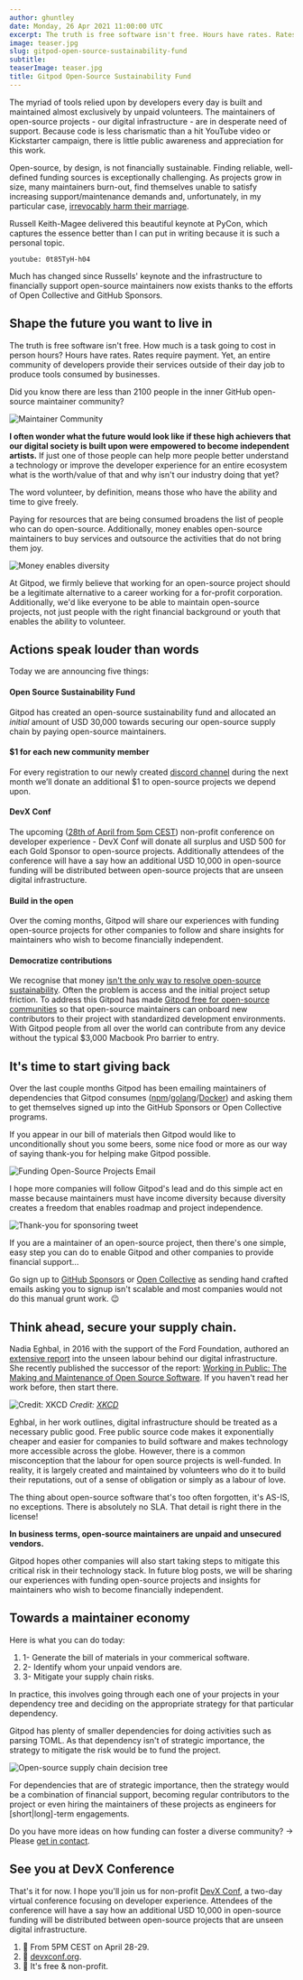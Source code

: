 ```yaml
---
author: ghuntley
date: Monday, 26 Apr 2021 11:00:00 UTC
excerpt: The truth is free software isn't free. Hours have rates. Rates require payment. What if the high achievers that our digital society is built upon were empowered to become independent artists?
image: teaser.jpg
slug: gitpod-open-source-sustainability-fund
subtitle:
teaserImage: teaser.jpg
title: Gitpod Open-Source Sustainability Fund
---
```


<script context="module">
  export const prerender = true;
</script>

The myriad of tools relied upon by developers every day is built and maintained almost exclusively by unpaid volunteers. The maintainers of open-source projects - our digital infrastructure - are in desperate need of support. Because code is less charismatic than a hit YouTube video or Kickstarter campaign, there is little public awareness and appreciation for this work.

Open-source, by design, is not financially sustainable. Finding reliable, well-defined funding sources is exceptionally challenging. As projects grow in size, many maintainers burn-out, find themselves unable to satisfy increasing support/maintenance demands and, unfortunately, in my particular case, <a href="https://ghuntley.com/a-new-chapter">irrevocably harm their marriage</a>.

<a hre="https://twitter.com/freakboy3742">Russell Keith-Magee</a> delivered this beautiful keynote at PyCon, which captures the essence better than I can put in writing because it is such a personal topic.

`youtube: 0t85TyH-h04`

Much has changed since Russells' keynote and the infrastructure to financially support open-source maintainers now exists thanks to the efforts of Open Collective and GitHub Sponsors.

## Shape the future you want to live in

The truth is free software isn't free. How much is a task going to cost in person hours? Hours have rates. Rates require payment. Yet, an entire community of developers provide their services outside of their day job to produce tools consumed by businesses.

Did you know there are less than 2100 people in the inner GitHub open-source maintainer community?

![Maintainer Community](../../../static/images/blog/gitpod-open-source-sustainability-fund/maintainer-community.png)

**I often wonder what the future would look like if these high achievers that our digital society is built upon were empowered to become independent artists.** If just one of those people can help more people better understand a technology or improve the developer experience for an entire ecosystem what is the worth/value of that and why isn't our industry doing that yet?

The word volunteer, by definition, means those who have the ability and time to give freely.

Paying for resources that are being consumed broadens the list of people who can do open-source. Additionally, money enables open-source maintainers to buy services and outsource the activities that do not bring them joy.

![Money enables diversity](../../../static/images/blog/gitpod-open-source-sustainability-fund/teaser.jpg)

At Gitpod, we firmly believe that working for an open-source project should be a legitimate alternative to a career working for a for-profit corporation. Additionally, we'd like everyone to be able to maintain open-source projects, not just people with the right financial background or youth that enables the ability to volunteer.

## Actions speak louder than words

Today we are announcing five things:

#### Open Source Sustainability Fund

Gitpod has created an open-source sustainability fund and allocated an _initial_ amount of USD 30,000 towards securing our open-source supply chain by paying open-source maintainers.

#### $1 for each new community member

For every registration to our newly created <a href="https://www.gitpod.io/chat">discord channel</a> during the next month we’ll donate an additional $1 to open-source projects we depend upon.

#### DevX Conf

The upcoming (<a href="https://devxconf.org/">28th of April from 5pm CEST</a>) non-profit conference on developer experience - DevX Conf will donate all surplus and USD 500 for each Gold Sponsor to open-source projects. Additionally attendees of the conference will have a say how an additional USD 10,000 in open-source funding will be distributed between open-source projects that are unseen digital infrastructure.

#### Build in the open

Over the coming months, Gitpod will share our experiences with funding open-source projects for other companies to follow and share insights for maintainers who wish to become financially independent.

#### Democratize contributions

We recognise that money <a href="https://www.youtube.com/watch?v=Mm_RuObpeGo">isn't the only way to resolve open-source sustainability</a>. Often the problem is access and the initial project setup friction. To address this Gitpod has made <a href="/docs/professional-open-source">Gitpod free for open-source communities</a> so that open-source maintainers can onboard new contributors to their project with standardized development environments. With Gitpod people from all over the world can contribute from any device without the typical $3,000 Macbook Pro barrier to entry.

## It's time to start giving back

Over the last couple months Gitpod has been emailing maintainers of dependencies that Gitpod consumes (<a href="https://github.com/gitpod-io/gitpod/blob/main/License.third-party.npm.txt">npm</a>/<a href="https://github.com/gitpod-io/gitpod/blob/main/License.third-party.go.txt">golang</a>/<a href="https://github.com/gitpod-io/workspace-images/blob/master/base/Dockerfile">Docker</a>) and asking them to get themselves signed up into the GitHub Sponsors or Open Collective programs.

If you appear in our bill of materials then Gitpod would like to unconditionally shout you some beers, some nice food or more as our way of saying thank-you for helping make Gitpod possible.

![Funding Open-Source Projects Email](../../../static/images/blog/gitpod-open-source-sustainability-fund/email.png)

I hope more companies will follow Gitpod's lead and do this simple act en masse because maintainers must have income diversity because diversity creates a freedom that enables roadmap and project independence.

![Thank-you for sponsoring tweet](../../../static/images/blog/gitpod-open-source-sustainability-fund/thank-you-tweet.png)

If you are a maintainer of an open-source project, then there's one simple, easy step you can do to enable Gitpod and other companies to provide financial support...

Go sign up to <a href="https://github.com/sponsors">GitHub Sponsors</a> or <a href="https://www.opencollective.com">Open Collective</a> as sending hand crafted emails asking you to signup isn't scalable and most companies would not do this manual grunt work. 😉

## Think ahead, secure your supply chain.

Nadia Eghbal, in 2016 with the support of the Ford Foundation, authored an <a href="https://www.fordfoundation.org/work/learning/research-reports/roads-and-bridges-the-unseen-labor-behind-our-digital-infrastructure/">extensive report</a> into the unseen labour behind our digital infrastructure. She recently published the successor of the report: <a href="https://www.amazon.com.au/Working-Public-Making-Maintenance-Software/dp/0578675862">Working in Public: The Making and Maintenance of Open Source Software</a>. If you haven't read her work before, then start there.

![Credit: XKCD](../../../static/images/blog/gitpod-open-source-sustainability-fund/xkcd.png)
_Credit: [XKCD](https://xkcd.com/2347/)_

Eghbal, in her work outlines, digital infrastructure should be treated as a necessary public good. Free public source code makes it exponentially cheaper and easier for companies to build software and makes technology more accessible across the globe. However, there is a common misconception that the labour for open source projects is well-funded. In reality, it is largely created and maintained by volunteers who do it to build their reputations, out of a sense of obligation or simply as a labour of love.

The thing about open-source software that's too often forgotten, it's AS-IS, no exceptions. There is absolutely no SLA. That detail is right there in the license!

**In business terms, open-source maintainers are unpaid and unsecured vendors.**

Gitpod hopes other companies will also start taking steps to mitigate this critical risk in their technology stack. In future blog posts, we will be sharing our experiences with funding open-source projects and insights for maintainers who wish to become financially independent.

## Towards a maintainer economy

Here is what you can do today:

<ol>
    <li>
      <span>1- </span>Generate the bill of materials in your commerical software.
    </li>
    <li>
      <span>2- </span>Identify whom your unpaid vendors are.
    </li>
    <li>
      <span>3- </span>Mitigate your supply chain risks.
    </li>
</ol>

In practice, this involves going through each one of your projects in your dependency tree and deciding on the appropriate strategy for that particular dependency.

Gitpod has plenty of smaller dependencies for doing activities such as parsing TOML. As that dependency isn't of strategic importance, the strategy to mitigate the risk would be to fund the project.

![Open-source supply chain decision tree](../../../static/images/blog/gitpod-open-source-sustainability-fund/decision-tree.png)

For dependencies that are of strategic importance, then the strategy would be a combination of financial support, becoming regular contributors to the project or even hiring the maintainers of these projects as engineers for [short|long]-term engagements.

Do you have more ideas on how funding can foster a diverse community? → Please <a href="/contact">get in contact</a>.

## See you at DevX Conference

That's it for now. I hope you'll join us for non-profit <a href="https://devxconf.org">DevX Conf</a>, a two-day virtual conference focusing on developer experience. Attendees of the conference will have a say how an additional USD 10,000 in open-source funding will be distributed between open-source projects that are unseen digital infrastructure.

<ol>
    <li>
      <span>📆   </span>From 5PM CEST on April 28-29.
    </li>
    <li>
      <span>📍  </span> <a href="https://devxconf.org">devxconf.org</a>.
    </li>
    <li>
      <span>🎫 </span> It's free & non-profit.
    </li>
</ol>
